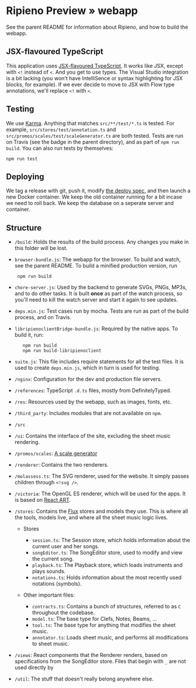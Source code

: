 Ripieno Preview »  webapp
=========================

See the parent README for information about Ripieno, and how to build the webapp.

JSX-flavoured TypeScript
------------------------
This application uses [JSX-flavoured TypeScript](https://github.com/ripieno/typescript-react-jsx).
It works like JSX, except with `<!` instead of `<`. And you get to use types. The Visual Studio
integration is a bit lacking (you won't have IntelliSence or syntax highlighting for JSX blocks,
for example). If we ever decide to move to JSX with Flow type annotations, we'll replace `<!` with `<`.

Testing
-------
We use [Karma](https://github.com/karma-runner/karma). Anything that matches `src/**/test/*.ts` is tested. For example,
`src/stores/test/annotation.ts` and `src/promos/scales/test/scaleGenerator.ts` are both tested. Tests are run on Travis
(see the badge in the parent directory), and as part of `npm run build`. You can also run tests by themselves:

    npm run test

Deploying
---------
We tag a release with git, push it, modify [the deploy spec](https://gist.github.com/jnetterf/28a1ff1a6f647f1185fb),
and then launch a new Docker container. We keep the old container running for a bit incase we need to roll back.
We keep the database on a seperate server and container.

Structure
---------
- `/build`: Holds the results of the build process. Any changes you make in this folder will be lost.

 - `browser-bundle.js`: The webapp for the browser. To build and watch, see the parent README.
    To build a minified production version, run
   
        npm run build

 - `chore-server.js`: Used by the backend to generate SVGs, PNGs, MP3s, and to do other tasks.
    It is built **once** as part of the watch process, so you'll need to kill the watch server
    and start it again to see updates.
    
 - `deps.min.js`: Test cases run by mocha. Tests are run as part of the build process, and on Travis.
 
 - `libripienoclientBridge-bundle.js`: Required by the native apps. To build it, run:
 
          npm run build
          npm run build-libripienoclient

 - `suite.js`: This file includes require statements for all the test files. It is used to create `deps.min.js`,
    which in turn is used for testing.

- `/nginx`: Configuration for the dev and production file servers.

- `/references`: TypeScript `.d.ts` files, mostly from DefinitelyTyped.

- `/res`: Resources used by the webapp, such as images, fonts, etc.

- `/third_party`: Includes modules that are not available on `npm`.

- `/src`

 - `/ui`: Contains the interface of the site, excluding the sheet music rendering.
 
 - `/promos/scales`: [A scale generator](https://ripieno.io/scales)
 
 - `/renderer`: Contains the two renderers.
 
  - `/molassess.ts`: The SVG renderer, used for the website. It simply passes children through `<!svg />`.
  
  - `/victoria`: The OpenGL ES renderer, which will be used for the apps. It is based on
    [React ART](https://github.com/reactjs/react-art).
    
 - `/stores`: Contains the [Flux](https://facebook.github.io/flux/docs/overview.html) stores and models they use.
    This is where all the tools, models live, and where all the sheet music logic lives.
    
     - Stores
       - `session.ts`: The Session store, which holds information about the current user and her songs.
       - `songEditor.ts`: The SongEditor store, used to modify and view the current song.
       - `playback.ts`: The Playback store, which loads instruments and plays sounds.
       - `notations.ts`: Holds information about the most recently used notations (symbols).
       
     - Other important files:
       - `contracts.ts`: Contains a bunch of structures, referred to as `C` throughout the codebase.
       - `model.ts`: The base type for Clefs, Notes, Beams, ...
       - `tool.ts`: The base type for anything that modifies the sheet music.
       - `annotator.ts`: Loads sheet music, and performs all modifications to sheet music.
       
 - `/views`: React components that the Renderer renders, based on specifications from the SongEditor store. Files
    that begin with `_` are not used directly by 
    
 - `/util`: The stuff that doesn't really belong anywhere else.

